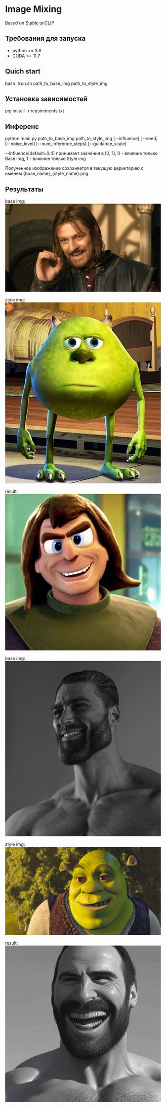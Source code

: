 # Image Mixing

Based on [Stable unCLIP](https://github.com/Stability-AI/stablediffusion/blob/main/doc/UNCLIP.MD)

## Требования для запуска

* python >= 3.8
* CUDA >= 11.7

## Quich start

bash ./run.sh path_to_base_img path_to_style_img

## Установка зависимостей

pip install -r requirements.txt

## Инференс

python main.py path_to_base_img path_to_style_img \[--influence\] \[--seed\] \[--noise_level\] \[--num_inference_steps\] \[--guidance_scale\]

--influence(default=0.4) принимает значения в [0, 1], 0 - влияние только Base img, 1 - влияние только Style img

Полученное изображение сохраняется в текущую дерикторию с именем {base_name}_{style_name}.png

## Результаты

base img:
![plot](./imgs/base_1.jpg)

style img:
![plot](./imgs/style_1.jpg)

result:
![plot](./imgs/base_1_style_1.png)

base img:
![plot](./imgs/base_2.jpg)

style img:
![plot](./imgs/style_2.jpg)

result:
![plot](./imgs/base_2_style_2.png)